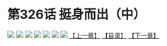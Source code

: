 # 第326话 挺身而出（中）
![](https://mhpic.xiaomingtaiji.net/comic/D/斗破苍穹拆分版/326话/1.jpg-zymk.middle.webp)
![](https://mhpic.xiaomingtaiji.net/comic/D/斗破苍穹拆分版/326话/2.jpg-zymk.middle.webp)
![](https://mhpic.xiaomingtaiji.net/comic/D/斗破苍穹拆分版/326话/3.jpg-zymk.middle.webp)
![](https://mhpic.xiaomingtaiji.net/comic/D/斗破苍穹拆分版/326话/4.jpg-zymk.middle.webp)
![](https://mhpic.xiaomingtaiji.net/comic/D/斗破苍穹拆分版/326话/5.jpg-zymk.middle.webp)
![](https://mhpic.xiaomingtaiji.net/comic/D/斗破苍穹拆分版/326话/6.jpg-zymk.middle.webp)
![](https://mhpic.xiaomingtaiji.net/comic/D/斗破苍穹拆分版/326话/7.jpg-zymk.middle.webp)
[【上一章】](./325.md)
[【目录】](./READMD.md)
[【下一章】](./327.md)
